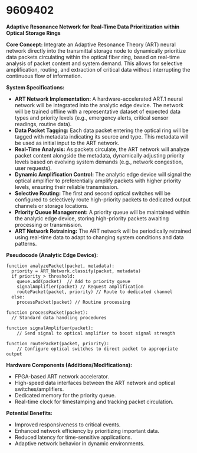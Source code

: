 # 9609402

**Adaptive Resonance Network for Real-Time Data Prioritization within Optical Storage Rings**

**Core Concept:** Integrate an Adaptive Resonance Theory (ART) neural network directly into the transmittal storage node to dynamically prioritize data packets circulating within the optical fiber ring, based on real-time analysis of packet content and system demand. This allows for selective amplification, routing, and extraction of critical data without interrupting the continuous flow of information.

**System Specifications:**

*   **ART Network Implementation:** A hardware-accelerated ART.1 neural network will be integrated into the analytic edge device. The network will be trained offline with a representative dataset of expected data types and priority levels (e.g., emergency alerts, critical sensor readings, routine data).
*   **Data Packet Tagging:** Each data packet entering the optical ring will be tagged with metadata indicating its source and type. This metadata will be used as initial input to the ART network.
*   **Real-Time Analysis:** As packets circulate, the ART network will analyze packet content alongside the metadata, dynamically adjusting priority levels based on evolving system demands (e.g., network congestion, user requests).
*   **Dynamic Amplification Control:** The analytic edge device will signal the optical amplifier to preferentially amplify packets with higher priority levels, ensuring their reliable transmission.
*   **Selective Routing:** The first and second optical switches will be configured to selectively route high-priority packets to dedicated output channels or storage locations.
*   **Priority Queue Management:** A priority queue will be maintained within the analytic edge device, storing high-priority packets awaiting processing or transmission.
*   **ART Network Retraining:** The ART network will be periodically retrained using real-time data to adapt to changing system conditions and data patterns.

**Pseudocode (Analytic Edge Device):**

```
function analyzePacket(packet, metadata):
  priority = ART_Network.classify(packet, metadata)
  if priority > threshold:
    queue.add(packet)  // Add to priority queue
    signalAmplifier(packet) // Request amplification
    routePacket(packet, priority) // Route to dedicated channel
  else:
    processPacket(packet) // Routine processing

function processPacket(packet):
  // Standard data handling procedures

function signalAmplifier(packet):
    // Send signal to optical amplifier to boost signal strength

function routePacket(packet, priority):
    // Configure optical switches to direct packet to appropriate output
```

**Hardware Components (Additions/Modifications):**

*   FPGA-based ART network accelerator.
*   High-speed data interfaces between the ART network and optical switches/amplifiers.
*   Dedicated memory for the priority queue.
*   Real-time clock for timestamping and tracking packet circulation.

**Potential Benefits:**

*   Improved responsiveness to critical events.
*   Enhanced network efficiency by prioritizing important data.
*   Reduced latency for time-sensitive applications.
*   Adaptive network behavior in dynamic environments.